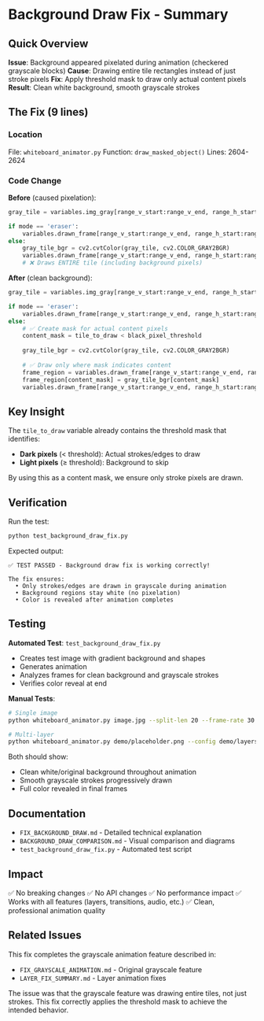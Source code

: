 # Background Draw Fix - Summary

## Quick Overview

**Issue**: Background appeared pixelated during animation (checkered grayscale blocks)
**Cause**: Drawing entire tile rectangles instead of just stroke pixels
**Fix**: Apply threshold mask to draw only actual content pixels
**Result**: Clean white background, smooth grayscale strokes

## The Fix (9 lines)

### Location
File: `whiteboard_animator.py`
Function: `draw_masked_object()`
Lines: 2604-2624

### Code Change

**Before** (caused pixelation):
```python
gray_tile = variables.img_gray[range_v_start:range_v_end, range_h_start:range_h_end]

if mode == 'eraser':
    variables.drawn_frame[range_v_start:range_v_end, range_h_start:range_h_end] = 255
else:
    gray_tile_bgr = cv2.cvtColor(gray_tile, cv2.COLOR_GRAY2BGR)
    variables.drawn_frame[range_v_start:range_v_end, range_h_start:range_h_end] = gray_tile_bgr
    # ❌ Draws ENTIRE tile (including background pixels)
```

**After** (clean background):
```python
gray_tile = variables.img_gray[range_v_start:range_v_end, range_h_start:range_h_end]

if mode == 'eraser':
    variables.drawn_frame[range_v_start:range_v_end, range_h_start:range_h_end] = 255
else:
    # ✅ Create mask for actual content pixels
    content_mask = tile_to_draw < black_pixel_threshold
    
    gray_tile_bgr = cv2.cvtColor(gray_tile, cv2.COLOR_GRAY2BGR)
    
    # ✅ Draw only where mask indicates content
    frame_region = variables.drawn_frame[range_v_start:range_v_end, range_h_start:range_h_end]
    frame_region[content_mask] = gray_tile_bgr[content_mask]
    variables.drawn_frame[range_v_start:range_v_end, range_h_start:range_h_end] = frame_region
```

## Key Insight

The `tile_to_draw` variable already contains the threshold mask that identifies:
- **Dark pixels** (< threshold): Actual strokes/edges to draw
- **Light pixels** (≥ threshold): Background to skip

By using this as a content mask, we ensure only stroke pixels are drawn.

## Verification

Run the test:
```bash
python test_background_draw_fix.py
```

Expected output:
```
✅ TEST PASSED - Background draw fix is working correctly!

The fix ensures:
  • Only strokes/edges are drawn in grayscale during animation
  • Background regions stay white (no pixelation)
  • Color is revealed after animation completes
```

## Testing

**Automated Test**: `test_background_draw_fix.py`
- Creates test image with gradient background and shapes
- Generates animation
- Analyzes frames for clean background and grayscale strokes
- Verifies color reveal at end

**Manual Tests**:
```bash
# Single image
python whiteboard_animator.py image.jpg --split-len 20 --frame-rate 30 --duration 5

# Multi-layer
python whiteboard_animator.py demo/placeholder.png --config demo/layers.json
```

Both should show:
- Clean white/original background throughout animation
- Smooth grayscale strokes progressively drawn
- Full color revealed in final frames

## Documentation

- `FIX_BACKGROUND_DRAW.md` - Detailed technical explanation
- `BACKGROUND_DRAW_COMPARISON.md` - Visual comparison and diagrams
- `test_background_draw_fix.py` - Automated test script

## Impact

✅ No breaking changes
✅ No API changes
✅ No performance impact
✅ Works with all features (layers, transitions, audio, etc.)
✅ Clean, professional animation quality

## Related Issues

This fix completes the grayscale animation feature described in:
- `FIX_GRAYSCALE_ANIMATION.md` - Original grayscale feature
- `LAYER_FIX_SUMMARY.md` - Layer animation fixes

The issue was that the grayscale feature was drawing entire tiles, not just strokes. This fix correctly applies the threshold mask to achieve the intended behavior.
